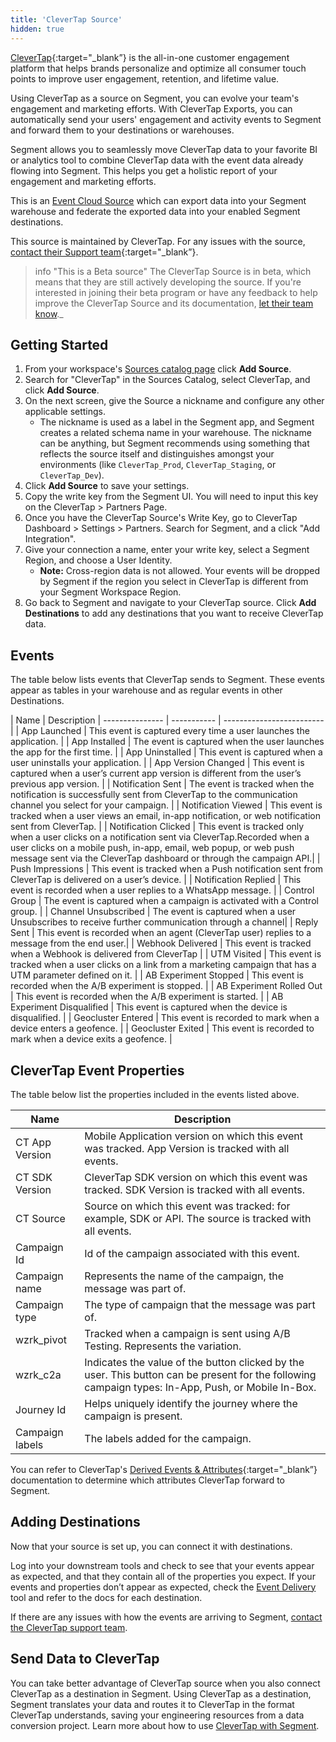 ```yaml
---
title: 'CleverTap Source'
hidden: true
---
```


[CleverTap](https://clevertap.com/){:target="_blank”} is the all-in-one customer engagement platform that helps brands personalize and optimize all consumer touch points to improve user engagement, retention, and lifetime value.

Using CleverTap as a source on Segment, you can evolve your team's engagement and marketing efforts. With CleverTap Exports, you can automatically send your users' engagement and activity events to Segment and forward them to your destinations or warehouses.

Segment allows you to seamlessly move CleverTap data to your favorite BI or analytics tool to combine CleverTap data with the event data already flowing into Segment. This helps you get a holistic report of your engagement and marketing efforts.

This is an [Event Cloud Source](/docs/sources/#event-cloud-sources) which can export data into your Segment warehouse and federate the exported data into your enabled Segment destinations.

This source is maintained by CleverTap. For any issues with the source, [contact their Support team](https://help.clevertap.com/hc/en-us/requests/new){:target="_blank”}.

> info "This is a Beta source"
> The CleverTap Source is in beta, which means that they are still actively developing the source. If you're interested in joining their beta program or have any feedback to help improve the CleverTap Source and its documentation, [let their team know](https://help.clevertap.com/hc/en-us/requests/new)._

## Getting Started

1. From your workspace's [Sources catalog page](https://app.segment.com/goto-my-workspace/sources/catalog) click **Add Source**.
2. Search for "CleverTap" in the Sources Catalog, select CleverTap, and click **Add Source**.
3. On the next screen, give the Source a nickname and configure any other applicable settings.
    - The nickname is used as a label in the Segment app, and Segment creates a related schema name in your warehouse. The nickname can be anything, but Segment recommends using something that reflects the source itself and distinguishes amongst your environments (like `CleverTap_Prod`, `CleverTap_Staging`, or `CleverTap_Dev`).
4. Click **Add Source** to save your settings.
5. Copy the write key from the Segment UI. You will need to input this key on the CleverTap > Partners Page.
6. Once you have the CleverTap Source's Write Key, go to CleverTap Dashboard > Settings > Partners. Search for Segment, and a click "Add Integration". 
7. Give your connection a name, enter your write key, select a Segment Region, and choose a User Identity.
    - **Note:** Cross-region data is not allowed. Your events will be dropped by Segment if the region you select in CleverTap is different from your Segment Workspace Region.
8. Go back to Segment and navigate to your CleverTap source. Click **Add Destinations** to add any destinations that you want to receive CleverTap data.

## Events

The table below lists events that CleverTap sends to Segment. These events appear as tables in your warehouse and as regular events in other Destinations.

| Name | Description
| --------------- | ----------- | ------------------------- |
| App Launched | This event is captured every time a user launches the application. |
| App Installed | The event is captured when the user launches the app for the first time. |
| App Uninstalled | This event is captured when a user uninstalls your application. |
| App Version Changed | This event is captured when a user’s current app version is different from the user’s previous app version. |
| Notification Sent | The event is tracked when the notification is successfully sent from CleverTap to the communication channel you select for your campaign. |
| Notification Viewed | This event is tracked when a user views an email, in-app notification, or web notification sent from CleverTap. |
| Notification Clicked | This event is tracked only when a user clicks on a notification sent via CleverTap.Recorded when a user clicks on a mobile push, in-app, email, web popup, or web push message sent via the CleverTap dashboard or through the campaign API.|
| Push Impressions | This event is tracked when a Push notification sent from CleverTap is delivered on a user’s device. |
| Notification Replied | This event is recorded when a user replies to a WhatsApp message. |
| Control Group | The event is captured when a campaign is activated with a Control group. |
| Channel Unsubscribed | The event is captured when a user Unsubscribes to receive further communication through a channel|
| Reply Sent | This event is recorded when an agent (CleverTap user) replies to a message from the end user.|
| Webhook Delivered | This event is tracked when a Webhook is delivered from CleverTap |
| UTM Visited | This event is tracked when a user clicks on a link from a marketing campaign that has a UTM parameter defined on it. |
| AB Experiment Stopped | This event is recorded when the A/B experiment is stopped. |
| AB Experiment Rolled Out | This event is recorded when the A/B experiment is started. |
| AB Experiment Disqualified | This event is captured when the device is disqualified. |
| Geocluster Entered | This event is recorded to mark when a device enters a geofence. |
| Geocluster Exited | This event is recorded to mark when a device exits a geofence. |



## CleverTap Event Properties

The table below list the properties included in the events listed above.

| Name | Description |
| ---- | ----------- |
| CT App Version | Mobile Application version on which this event was tracked. App Version is tracked with all events. |
| CT SDK Version | CleverTap SDK version on which this event was tracked. SDK Version is tracked with all events. |
| CT Source | Source on which this event was tracked: for example, SDK or API. The source is tracked with all events. |
| Campaign Id | Id of the campaign associated with this event. |
| Campaign name | Represents the name of the campaign, the message was part of. |
| Campaign type | The type of campaign that the message was part of. |
| wzrk_pivot | Tracked when a campaign is sent using A/B Testing. Represents the variation. |
| wzrk_c2a | Indicates the value of the button clicked by the user. This button can be present for the following campaign types: In-App, Push, or Mobile In-Box. |
| Journey Id | Helps uniquely identify the journey where the campaign is present. |
| Campaign labels | The labels added for the campaign. |

You can refer to CleverTap's [Derived Events & Attributes](https://docs.clevertap.com/docs/export-format){:target="_blank”} documentation to determine which attributes CleverTap forward to Segment.

## Adding Destinations

Now that your source is set up, you can connect it with destinations.

Log into your downstream tools and check to see that your events appear as expected, and that they contain all of the properties you expect. If your events and properties don’t appear as expected, check the [Event Delivery](/docs/connections/event-delivery/) tool and refer to the docs for each destination.

If there are any issues with how the events are arriving to Segment, [contact the CleverTap support team](https://help.clevertap.com/hc/en-us/requests/new).


## Send Data to CleverTap

You can take better advantage of CleverTap source when you also connect CleverTap as a destination in Segment. Using CleverTap as a destination, Segment translates your data and routes it to CleverTap in the format CleverTap understands, saving your engineering resources from a data conversion project. Learn more about how to use [CleverTap with Segment](/docs/connections/destinations/catalog/clevertap/).

